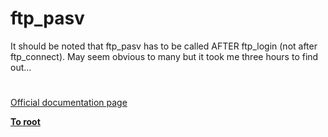 # ftp_pasv




<div class="phpcode"><span class="html">
It should be noted that ftp_pasv has to be called AFTER ftp_login (not after ftp_connect). May seem obvious to many but it took me three hours to find out...</span>
</div>
  

#

[Official documentation page](https://www.php.net/manual/en/function.ftp-pasv.php)

**[To root](/README.md)**